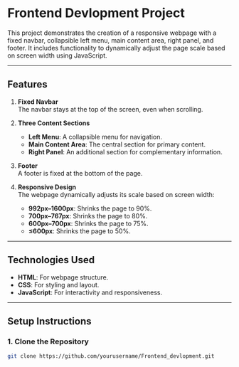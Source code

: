 # Frontend Devlopment  Project

This project demonstrates the creation of a responsive webpage with a fixed navbar, collapsible left menu, main content area, right panel, and footer. It includes functionality to dynamically adjust the page scale based on screen width using JavaScript.

---

## Features

1. **Fixed Navbar**  
   The navbar stays at the top of the screen, even when scrolling.

2. **Three Content Sections**
   - **Left Menu**: A collapsible menu for navigation.  
   - **Main Content Area**: The central section for primary content.  
   - **Right Panel**: An additional section for complementary information.

3. **Footer**  
   A footer is fixed at the bottom of the page.

4. **Responsive Design**  
   The webpage dynamically adjusts its scale based on screen width:
   - **992px–1600px**: Shrinks the page to 90%.  
   - **700px–767px**: Shrinks the page to 80%.  
   - **600px–700px**: Shrinks the page to 75%.  
   - **≤600px**: Shrinks the page to 50%.

---

## Technologies Used

- **HTML**: For webpage structure.  
- **CSS**: For styling and layout.  
- **JavaScript**: For interactivity and responsiveness.

---

## Setup Instructions

### 1. Clone the Repository

```bash
git clone https://github.com/yourusername/Frontend_devlopment.git
